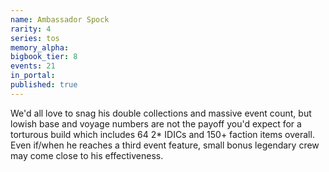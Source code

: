 ```yaml
---
name: Ambassador Spock
rarity: 4
series: tos
memory_alpha:
bigbook_tier: 8
events: 21
in_portal:
published: true
---
```


We'd all love to snag his double collections and massive event count, but lowish base and voyage numbers are not the payoff you'd expect for a torturous build which includes 64 2* IDICs and 150+ faction items overall. Even if/when he reaches a third event feature, small bonus legendary crew may come close to his effectiveness.
